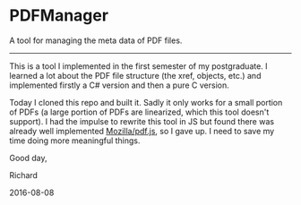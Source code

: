 PDFManager
==========

A tool for managing the meta data of PDF files.

---

This is a tool I implemented in the first semester of my postgraduate. I learned a lot about the PDF file structure (the xref, objects, etc.) and implemented firstly a C# version and then a pure C version.

Today I cloned this repo and built it. Sadly it only works for a small portion of PDFs (a large portion of PDFs are linearized, which this tool doesn't support). I had the impulse to rewrite this tool in JS but found there was already well implemented [Mozilla/pdf.js](https://github.com/mozilla/pdf.js), so I gave up. I need to save my time doing more meaningful things.

Good day,

Richard

2016-08-08
